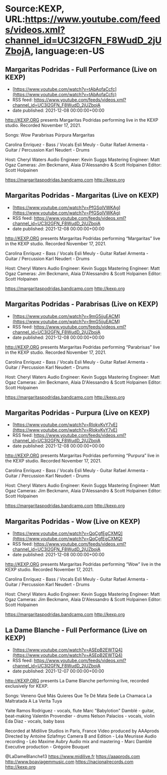 # Source:KEXP, URL:https://www.youtube.com/feeds/videos.xml?channel_id=UC3I2GFN_F8WudD_2jUZbojA, language:en-US

## Margaritas Podridas - Full Performance (Live on KEXP)
 - [https://www.youtube.com/watch?v=tAbAofaCcfc](https://www.youtube.com/watch?v=tAbAofaCcfc)
 - RSS feed: https://www.youtube.com/feeds/videos.xml?channel_id=UC3I2GFN_F8WudD_2jUZbojA
 - date published: 2021-12-08 00:00:00+00:00

http://KEXP.ORG presents Margaritas Podridas performing live in the KEXP studio. Recorded November 17, 2021.

Songs:
Wow
Parabrisas
Púrpura
Margaritas

Carolina Enríquez - Bass / Vocals
Esli Meuly - Guitar
Rafael Armenta - Guitar / Percussion
Karl Neudert - Drums

Host: Cheryl Waters
Audio Engineer: Kevin Suggs
Mastering Engineer: Matt Ogaz
Cameras: Jim Beckmann, Alaia D'Alessandro & Scott Holpainen
Editor: Scott Holpainen

https://margaritaspodridas.bandcamp.com
http://kexp.org

## Margaritas Podridas - Margaritas (Live on KEXP)
 - [https://www.youtube.com/watch?v=PfGSolVWKAg](https://www.youtube.com/watch?v=PfGSolVWKAg)
 - RSS feed: https://www.youtube.com/feeds/videos.xml?channel_id=UC3I2GFN_F8WudD_2jUZbojA
 - date published: 2021-12-08 00:00:00+00:00

http://KEXP.ORG presents Margaritas Podridas performing “Margaritas” live in the KEXP studio. Recorded November 17, 2021.

Carolina Enríquez - Bass / Vocals
Esli Meuly - Guitar
Rafael Armenta - Guitar / Percussion
Karl Neudert - Drums

Host: Cheryl Waters
Audio Engineer: Kevin Suggs
Mastering Engineer: Matt Ogaz
Cameras: Jim Beckmann, Alaia D'Alessandro & Scott Holpainen
Editor: Scott Holpainen

https://margaritaspodridas.bandcamp.com
http://kexp.org

## Margaritas Podridas - Parabrisas (Live on KEXP)
 - [https://www.youtube.com/watch?v=9mG5ijuEACM](https://www.youtube.com/watch?v=9mG5ijuEACM)
 - RSS feed: https://www.youtube.com/feeds/videos.xml?channel_id=UC3I2GFN_F8WudD_2jUZbojA
 - date published: 2021-12-08 00:00:00+00:00

http://KEXP.ORG presents Margaritas Podridas performing “Parabrisas” live in the KEXP studio. Recorded November 17, 2021.

Carolina Enríquez - Bass / Vocals
Esli Meuly - Guitar
Rafael Armenta - Guitar / Percussion
Karl Neudert - Drums

Host: Cheryl Waters
Audio Engineer: Kevin Suggs
Mastering Engineer: Matt Ogaz
Cameras: Jim Beckmann, Alaia D'Alessandro & Scott Holpainen
Editor: Scott Holpainen

https://margaritaspodridas.bandcamp.com
http://kexp.org

## Margaritas Podridas - Purpura (Live on KEXP)
 - [https://www.youtube.com/watch?v=RIokvKvY7vE](https://www.youtube.com/watch?v=RIokvKvY7vE)
 - RSS feed: https://www.youtube.com/feeds/videos.xml?channel_id=UC3I2GFN_F8WudD_2jUZbojA
 - date published: 2021-12-08 00:00:00+00:00

http://KEXP.ORG presents Margaritas Podridas performing “Purpura” live in the KEXP studio. Recorded November 17, 2021.

Carolina Enríquez - Bass / Vocals
Esli Meuly - Guitar
Rafael Armenta - Guitar / Percussion
Karl Neudert - Drums

Host: Cheryl Waters
Audio Engineer: Kevin Suggs
Mastering Engineer: Matt Ogaz
Cameras: Jim Beckmann, Alaia D'Alessandro & Scott Holpainen
Editor: Scott Holpainen

https://margaritaspodridas.bandcamp.com
http://kexp.org

## Margaritas Podridas - Wow (Live on KEXP)
 - [https://www.youtube.com/watch?v=QqCgfEgCXMQ](https://www.youtube.com/watch?v=QqCgfEgCXMQ)
 - RSS feed: https://www.youtube.com/feeds/videos.xml?channel_id=UC3I2GFN_F8WudD_2jUZbojA
 - date published: 2021-12-08 00:00:00+00:00

http://KEXP.ORG presents Margaritas Podridas performing “Wow” live in the KEXP studio. Recorded November 17, 2021.

Carolina Enríquez - Bass / Vocals
Esli Meuly - Guitar
Rafael Armenta - Guitar / Percussion
Karl Neudert - Drums

Host: Cheryl Waters
Audio Engineer: Kevin Suggs
Mastering Engineer: Matt Ogaz
Cameras: Jim Beckmann, Alaia D'Alessandro & Scott Holpainen
Editor: Scott Holpainen

https://margaritaspodridas.bandcamp.com
http://kexp.org

## La Dame Blanche - Full Performance (Live on KEXP)
 - [https://www.youtube.com/watch?v=ASEpB2EWTQ4](https://www.youtube.com/watch?v=ASEpB2EWTQ4)
 - RSS feed: https://www.youtube.com/feeds/videos.xml?channel_id=UC3I2GFN_F8WudD_2jUZbojA
 - date published: 2021-12-07 00:00:00+00:00

http://KEXP.ORG presents La Dame Blanche performing live, recorded exclusively for KEXP.

Songs:
Veneno
Qué Más Quieres Que Te Dé
Mata Sede
La Chamaca
La Maltratada
A La Verita Tuya

Yaite Ramos Rodriguez - vocals, flute
Marc "Babylotion" Damblé - guitar, beat-making
Valentin Provendier - drums
Nelson Palacios - vocals, violin
Ëda Diaz - vocals, baby bass

Recorded at Midilive Studios in Paris, France
Video produced by AAAprods
Directed by Antoine Szlafmyc
Camera B and Edition - Léa Meurisse
Audio recording - Léo Maxime Aubry
Audio mix and mastering - Marc Damblé
Executive production - Grégoire Bouquet

@LaDameBlanche13
https://www.midilive.fr
https://aaaprods.com
http://www.boaviagemmusic.com
https://nacionalrecords.com
http://kexp.org

